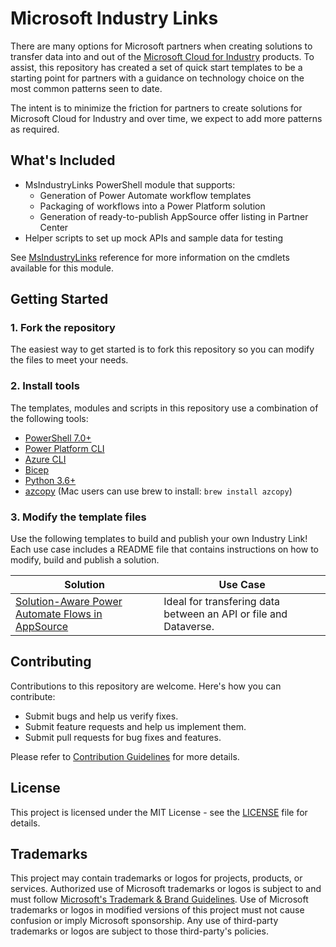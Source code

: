 # Microsoft Industry Links

There are many options for Microsoft partners when creating solutions to transfer data into and out of the [Microsoft Cloud for Industry](https://www.microsoft.com/en-us/industry/) products. To assist, this repository has created a set of quick start templates to be a starting point for partners with a guidance on technology choice on the most common patterns seen to date.

The intent is to minimize the friction for partners to create solutions for Microsoft Cloud for Industry and over time, we expect to add more patterns as required.

## What's Included

- MsIndustryLinks PowerShell module that supports:
  - Generation of Power Automate workflow templates
  - Packaging of workflows into a Power Platform solution
  - Generation of ready-to-publish AppSource offer listing in Partner Center
- Helper scripts to set up mock APIs and sample data for testing

See [MsIndustryLinks](scripts/modules/MsIndustryLinks/README.md) reference for more information on the cmdlets available for this module.

## Getting Started

### 1. Fork the repository

The easiest way to get started is to fork this repository so you can modify the files to meet your needs.

### 2. Install tools

The templates, modules and scripts in this repository use a combination of the following tools:

- [PowerShell 7.0+](https://learn.microsoft.com/en-us/powershell/scripting/install/installing-powershell?view=powershell-7.3)
- [Power Platform CLI](https://learn.microsoft.com/en-us/power-platform/developer/cli/introduction#install-microsoft-power-platform-cli)
- [Azure CLI](https://docs.microsoft.com/en-us/cli/azure/install-azure-cli?view=azure-cli-latest)
- [Bicep](https://docs.microsoft.com/en-us/azure/azure-resource-manager/bicep/install#azure-cli)
- [Python 3.6+](https://www.python.org/downloads/)
- [azcopy](https://learn.microsoft.com/en-us/azure/storage/common/storage-use-azcopy-v10) (Mac users can use brew to install: `brew install azcopy`)

### 3. Modify the template files

Use the following templates to build and publish your own Industry Link! Each use case includes a README file that contains instructions on how to modify, build and publish a solution.

| Solution                                                                  | Use Case                                                 |
| ------------------------------------------------------------------------- | -------------------------------------------------------- |
| [Solution-Aware Power Automate Flows in AppSource](PowerAutomateFlows.md) | Ideal for transfering data between an API or file and Dataverse. |

## Contributing

Contributions to this repository are welcome. Here's how you can contribute:

- Submit bugs and help us verify fixes.
- Submit feature requests and help us implement them.
- Submit pull requests for bug fixes and features.

Please refer to [Contribution Guidelines](CONTRIBUTING.md) for more details.

## License

This project is licensed under the MIT License - see the [LICENSE](LICENSE) file for details.

## Trademarks

This project may contain trademarks or logos for projects, products, or services. Authorized use of Microsoft trademarks or logos is subject to and must follow [Microsoft's Trademark & Brand Guidelines](https://www.microsoft.com/en-us/legal/intellectualproperty/trademarks/usage/general). Use of Microsoft trademarks or logos in modified versions of this project must not cause confusion or imply Microsoft sponsorship. Any use of third-party trademarks or logos are subject to those third-party's policies.
